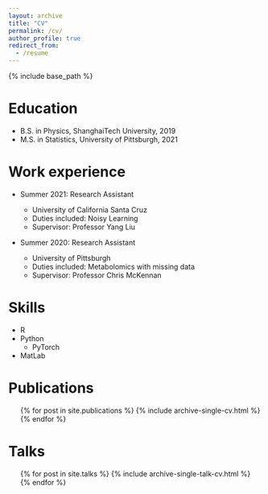 ```yaml
---
layout: archive
title: "CV"
permalink: /cv/
author_profile: true
redirect_from:
  - /resume
---
```


{% include base_path %}

Education
======
* B.S. in Physics, ShanghaiTech University, 2019
* M.S. in Statistics, University of Pittsburgh, 2021

Work experience
======
* Summer 2021: Research Assistant
  * University of California Santa Cruz
  * Duties included: Noisy Learning
  * Supervisor: Professor Yang Liu

* Summer 2020: Research Assistant
  * University of Pittsburgh
  * Duties included: Metabolomics with missing data
  * Supervisor: Professor Chris McKennan
  
Skills
======
* R
* Python
  * PyTorch
* MatLab

Publications
======
  <ul>{% for post in site.publications %}
    {% include archive-single-cv.html %}
  {% endfor %}</ul>
  
Talks
======
  <ul>{% for post in site.talks %}
    {% include archive-single-talk-cv.html %}
  {% endfor %}</ul>
  
<!-- Teaching
======
  <ul>{% for post in site.teaching %}
    {% include archive-single-cv.html %}
  {% endfor %}</ul> -->
